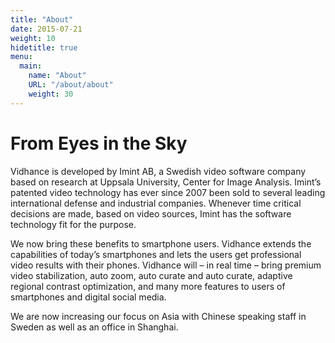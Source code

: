 ```yaml
---
title: "About"
date: 2015-07-21
weight: 10
hidetitle: true
menu:
  main:
    name: "About"
    URL: "/about/about"
    weight: 30
---
```


# From Eyes in the Sky

Vidhance is developed by Imint AB, a Swedish video software company based on research at Uppsala University, Center for Image Analysis. Imint’s patented video technology has ever since 2007 been sold to several leading international defense and industrial companies. Whenever time critical decisions are made, based on video sources, Imint has the software technology fit for the purpose.

We now bring these benefits to smartphone users. Vidhance extends the capabilities of today’s smartphones and lets the users get professional video results with their phones. Vidhance will – in real time – bring premium video stabilization, auto zoom, auto curate and auto curate, adaptive regional contrast optimization, and many more features to users of smartphones and digital social media.

We are now increasing our focus on Asia with Chinese speaking staff in Sweden as well as an office in Shanghai.
